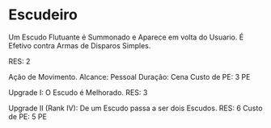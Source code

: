# Escudeiro

Um Escudo Flutuante é Summonado e Aparece em volta do Usuario.
É Efetivo contra Armas de Disparos Simples.

RES: 2

Ação de Movimento.
Alcance: Pessoal
Duração: Cena
Custo de PE: 3 PE

Upgrade I:
O Escudo é Melhorado.
RES: 3

Upgrade II (Rank IV):
De um Escudo passa a ser dois Escudos.
RES: 6
Custo de PE: 5 PE
